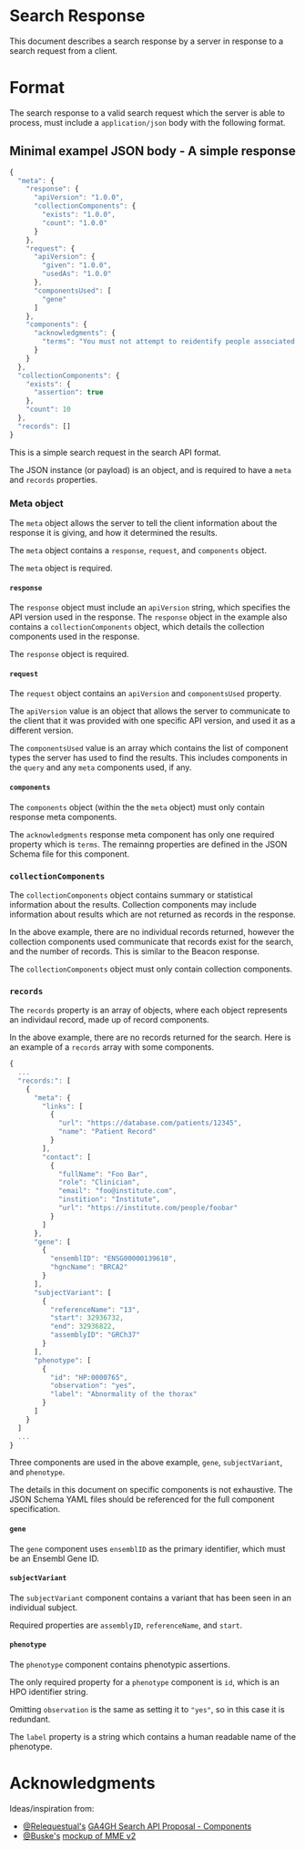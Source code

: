 # Search Response

This document describes a search response by a server in response to a search request from a client.


# Format

The search response to a valid search request which the server is able to process, must include a `application/json` body with the following format.


## Minimal exampel JSON body - A simple response

```javascript
{
  "meta": {
    "response": {
      "apiVersion": "1.0.0",
      "collectionComponents": {
        "exists": "1.0.0",
        "count": "1.0.0"
      }
    },
    "request": {
      "apiVersion": {
        "given": "1.0.0",
        "usedAs": "1.0.0"
      },
      "componentsUsed": [
        "gene"
      ]
    },
    "components": {
      "acknowledgments": {
        "terms": "You must not attempt to reidentify people associated with these records. Any resulting paper must acknowledge our work."
      }
    }
  },
  "collectionComponents": {
    "exists": {
      "assertion": true
    },
    "count": 10
  },
  "records": []
}
```

This is a simple search request in the search API format.


The JSON instance (or payload) is an object, and is required to have a `meta` and `records` properties.

### Meta object

The `meta` object allows the server to tell the client information about the response it is giving, and how it determined the results.

The `meta` object contains a `response`, `request`, and `components` object.

The `meta` object is required.

#### `response`

The `response` object must include an `apiVersion` string, which specifies the API version used in the response.
The `response` object in the example also contains a `collectionComponents` object, which details the collection components used in the response.

The `response` object is required.

#### `request`

The `request` object contains an `apiVersion` and `componentsUsed` property.

The `apiVersion` value is an object that allows the server to communicate to the client that it was provided with one specific API version, and used it as a different version.

The `componentsUsed` value is an array which contains the list of component types the server has used to find the results.
This includes components in the `query` and any `meta` components used, if any.

#### `components`

The `components` object (within the the `meta` object) must only contain response meta components.

The `acknowledgments` response meta component has only one required property which is `terms`. The remainng properties are defined in the JSON Schema file for this component.


### `collectionComponents`

The `collectionComponents` object contains summary or statistical information about the results.
Collection components may include information about results which are not returned as records in the response.

In the above example, there are no individual records returned, however the collection components used communicate that records exist for the search, and the number of records. This is similar to the Beacon response.

The `collectionComponents` object must only contain collection components.

### `records`

The `records` property is an array of objects, where each object represents an individaul record, made up of record components. 

In the above example, there are no records returned for the search.
Here is an example of a `records` array with some components.


```javascript
{
  ...
  "records:": [
    {
      "meta": {
        "links": [
          {
            "url": "https://database.com/patients/12345",
            "name": "Patient Record"
          }
        ],
        "contact": [
          {
            "fullName": "Foo Bar",
            "role": "Clinician",
            "email": "foo@institute.com",
            "instition": "Institute",
            "url": "https://institute.com/people/foobar"
          }
        ]
      },
      "gene": [
        {
          "ensemblID": "ENSG00000139618",
          "hgncName": "BRCA2"
        }
      ],
      "subjectVariant": [
        {
          "referenceName": "13",
          "start": 32936732,
          "end": 32936822,
          "assemblyID": "GRCh37"
        }
      ],
      "phenotype": [
        {
          "id": "HP:0000765",
          "observation": "yes",
          "label": "Abnormality of the thorax"
        }
      ]
    }
  ]
  ...
}
```

Three components are used in the above example, `gene`, `subjectVariant`, and `phenotype`.

The details in this document on specific components is not exhaustive. The JSON Schema YAML files should be referenced for the full component specification.

#### `gene`

The `gene` component uses `ensemblID` as the primary identifier, which must be an Ensembl Gene ID.

#### `subjectVariant`

The `subjectVariant` component contains a variant that has been seen in an individual subject.

Required properties are `assemblyID`, `referenceName`, and `start`.

#### `phenotype`

The `phenotype` component contains phenotypic assertions.

The only required property for a `phenotype` component is `id`, which is an HPO identifier string.

Omitting `observation` is the same as setting it to `"yes"`, so in this case it is redundant.

The `label` property is a string which contains a human readable name of the phenotype.


# Acknowledgments

Ideas/inspiration from:
 - [@Relequestual's](https://github.com/Relequestual) [GA4GH Search API Proposal - Components](https://gist.github.com/Relequestual/65c0446944519a66f8562d02b3cb4c86) 
 - [@Buske's](https://github.com/Buske) [mockup of MME v2](https://github.com/ga4gh/mme-apis/blob/version2-mock/version2/overview.md)
